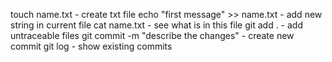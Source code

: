 touch name.txt - create txt file
echo "first message" >> name.txt - add new string in current file
cat name.txt - see what is in this file
git add .  - add untraceable files
git commit -m "describe the changes"  - create new commit
git log - show existing commits
